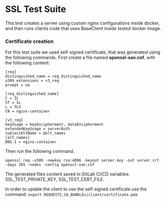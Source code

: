 # SSL Test Suite

This test creates a server using custom nginx configurations inside docker, and then runs clients code that uses BaseClient inside tested docker image.

### Certificate creation

For this test suite we used self-signed certificate, that was generated using the following commands.
First create a file named **openssl-san.cnf**, with the following content:

```
[req]
distinguished_name = req_distinguished_name
x509_extensions = v3_req
prompt = no

[req_distinguished_name]
C = IL
ST = IL
L = TLV
CN = nginx-container

[v3_req]
keyUsage = keyEncipherment, dataEncipherment
extendedKeyUsage = serverAuth
subjectAltName = @alt_names
[alt_names]
DNS.1 = nginx-container
```

Then run the following command.

```openssl req -x509 -newkey rsa:4096 -keyout server.key -out server.crt -days 365 -nodes -config openssl-san.cnf ```

The generated files content saved in GitLab CI/CD variables: SSL_TEST_PRIVATE_KEY, SSL_TEST_CERT_FILE.

In order to update the client to use the self-signed certificate use the command:
```export REQUESTS_CA_BUNDLE=/client/certificate.pem```

